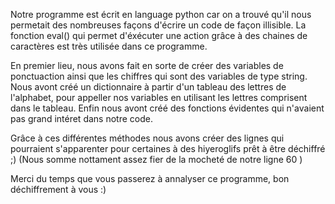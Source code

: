 Notre programme est écrit en language python car on a trouvé qu'il nous permetait des nombreuses façons d'écrire un code de façon illisible.
La fonction eval() qui permet d'éxécuter une action grâce à des chaines de caractères est très utilisée dans ce programme.

En premier lieu, nous avons fait en sorte de créer des variables de ponctuaction ainsi que les chiffres qui sont des variables de type string.
Nous avont créé un dictionnaire à partir d'un tableau des lettres de l'alphabet, pour appeller nos variables en utilisant les lettres
comprisent dans le tableau.
Enfin nous avont créé des fonctions évidentes qui n'avaient pas grand intéret dans notre code.

Grâce à ces différentes méthodes nous avons créer des lignes qui pourraient s'apparenter pour certaines à des hiyeroglifs prêt à être déchiffré ;)
(Nous somme nottament assez fier de la mocheté de notre ligne 60 )

Merci du temps que vous passerez à annalyser ce programme, bon déchiffrement à vous :)

